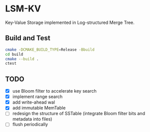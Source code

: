 # LSM-KV

Key-Value Storage implemented in Log-structured Merge Tree.

## Build and Test

```sh
cmake -DCMAKE_BUILD_TYPE=Release -Bbuild
cd build
cmake --build .
ctest
```

## TODO

- [x] use Bloom filter to accelerate key search
- [x] implement range search
- [x] add write-ahead wal
- [x] add immutable MemTable
- [ ] redesign the structure of SSTable (integrate Bloom filter bits and metadata into files)
- [ ] flush periodically
